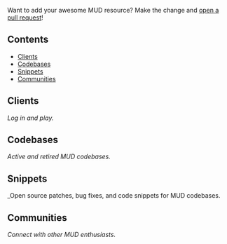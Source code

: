 
Want to add your awesome MUD resource? Make the change and [open a pull request](https://opensource.guide/how-to-contribute/#opening-a-pull-request)!

## Contents

- [Clients](#clients)
- [Codebases](#codebases)
- [Snippets](#snippets)
- [Communities](#communities)

## Clients

_Log in and play._

## Codebases

_Active and retired MUD codebases._

## Snippets

_Open source patches, bug fixes, and code snippets for MUD codebases.

## Communities

_Connect with other MUD enthusiasts._

